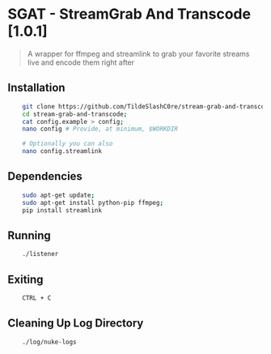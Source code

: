 # SGAT - StreamGrab And Transcode [1.0.1]

>A wrapper for ffmpeg and streamlink to grab your favorite streams live and encode them right after

## Installation

```bash
    git clone https://github.com/TildeSlashC0re/stream-grab-and-transcode.git;
    cd stream-grab-and-transcode;
    cat config.example > config;
    nano config # Provide, at minimum, $WORKDIR

    # Optionally you can also
    nano config.streamlink
```

## Dependencies

```bash
    sudo apt-get update; 
    sudo apt-get install python-pip ffmpeg;
    pip install streamlink
```

## Running 

```bash
    ./listener
```

## Exiting

```bash
    CTRL + C
```

## Cleaning Up Log Directory

```bash
    ./log/nuke-logs
```

